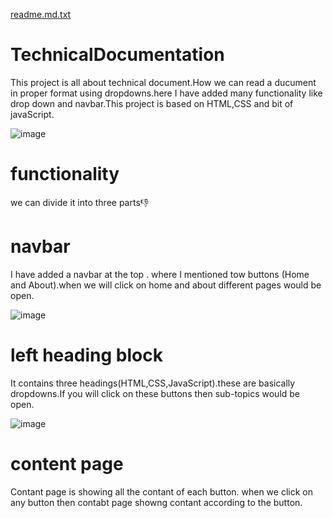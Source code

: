 [readme.md.txt](https://github.com/AnchalSheemar/NSminiProject/files/7147184/readme.md.txt)
# TechnicalDocumentation

This project is all about technical document.How we can read a ducument in proper format using dropdowns.here I have added many functionality like drop down and navbar.This project is based on HTML,CSS and bit of javaScript.

![image](https://user-images.githubusercontent.com/53333322/135261108-407148f5-1c03-46e6-ae72-27ee57fbd196.png)

# functionality

we can divide it into three parts👎

# navbar


I have added a navbar at the top . where I mentioned tow buttons (Home and About).when we will click on home and about different pages would be open.

![image](https://user-images.githubusercontent.com/53333322/135261479-40ebfb0a-88c9-45e7-b7ae-d3abf219aba8.png)

# left heading block


 It contains three headings(HTML,CSS,JavaScript).these are basically dropdowns.If you will click on these buttons then sub-topics would be open.
 
 ![image](https://user-images.githubusercontent.com/53333322/135261663-cfe856e0-8508-47e8-b4c2-842659a6b6ec.png)


# content page
Contant page is showing all the contant of each button. when we click on any button then contabt page showng contant according to the button.




